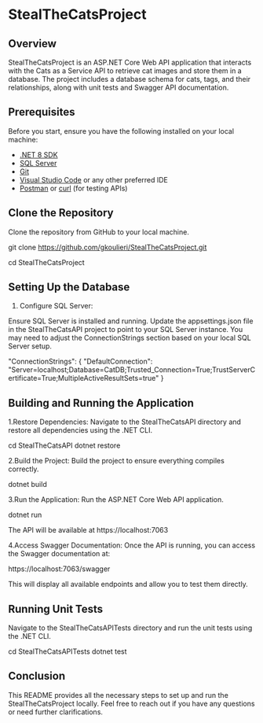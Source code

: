 # StealTheCatsProject

## Overview
StealTheCatsProject is an ASP.NET Core Web API application that interacts with the Cats as a Service API to retrieve cat images and store them in a database. The project includes a database schema for cats, tags, and their relationships, along with unit tests and Swagger API documentation.

## Prerequisites

Before you start, ensure you have the following installed on your local machine:

- [.NET 8 SDK](https://dotnet.microsoft.com/en-us/download/dotnet/8.0)
- [SQL Server](https://www.microsoft.com/en-us/sql-server/sql-server-downloads)
- [Git](https://git-scm.com/)
- [Visual Studio Code](https://code.visualstudio.com/) or any other preferred IDE
- [Postman](https://www.postman.com/downloads/) or [curl](https://curl.se/) (for testing APIs)

## Clone the Repository

Clone the repository from GitHub to your local machine.

git clone https://github.com/gkoulieri/StealTheCatsProject.git

cd StealTheCatsProject


## Setting Up the Database
1. Configure SQL Server:

Ensure SQL Server is installed and running.
Update the appsettings.json file in the StealTheCatsAPI project to point to your SQL Server instance. You may need to adjust the ConnectionStrings section based on your local SQL Server setup.

"ConnectionStrings": {
  "DefaultConnection": "Server=localhost;Database=CatDB;Trusted_Connection=True;TrustServerCertificate=True;MultipleActiveResultSets=true"
}



## Building and Running the Application

1.Restore Dependencies: Navigate to the StealTheCatsAPI directory and restore all dependencies using the .NET CLI.

cd StealTheCatsAPI
dotnet restore

2.Build the Project: Build the project to ensure everything compiles correctly.

dotnet build

3.Run the Application: Run the ASP.NET Core Web API application.

dotnet run

The API will be available at https://localhost:7063 

4.Access Swagger Documentation: Once the API is running, you can access the Swagger documentation at:

https://localhost:7063/swagger

This will display all available endpoints and allow you to test them directly.

## Running Unit Tests
Navigate to the StealTheCatsAPITests directory and run the unit tests using the .NET CLI.

cd StealTheCatsAPITests
dotnet test

## Conclusion
This README provides all the necessary steps to set up and run the StealTheCatsProject locally. Feel free to reach out if you have any questions or need further clarifications.

